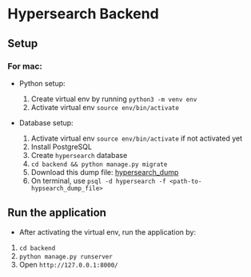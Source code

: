 # Hypersearch Backend

## Setup

### For mac:
- Python setup:
    1. Create virtual env by running `python3 -m venv env`
    2. Activate virtual env `source env/bin/activate`

- Database setup:
    1. Activate virtual env `source env/bin/activate` if not activated yet
    2. Install PostgreSQL
    3. Create `hypersearch` database
    4. `cd backend && python manage.py migrate`
    5. Download this dump file: [hypersearch_dump](https://drive.google.com/file/d/1yvodigrr4k162tw9-m1yXjDU4Xde-EdH/view?usp=share_link)
    6. On terminal, use `psql -d hypersearch -f <path-to-hypsearch_dump_file>`

## Run the application
- After activating the virtual env, run the application by:
1. `cd backend`
2. `python manage.py runserver`
3. Open `http://127.0.0.1:8000/`
